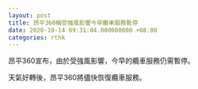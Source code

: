 ```yaml
---
layout: post
title: 昂平360稱受強風影響今早纜車服務暫停
date: 2020-10-14 09:31:04.000000000 +08:00
categories: rthk
---
```


昂平360宣布，由於受強風影響，今早的纜車服務仍需暫停。

天氣好轉後，昂平360將儘快恢復纜車服務。
